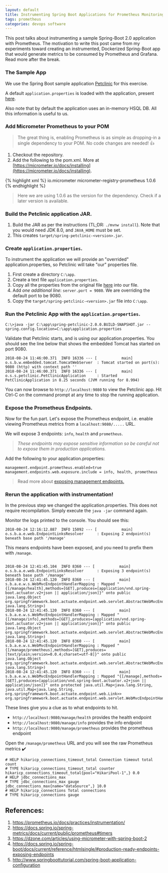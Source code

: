 ```yaml
---
layout: default
title: Instrumenting Spring Boot Applications for Prometheus Monitoring
tags: prometheus
categories: devops software
---
```


This post talks about instrumenting a sample Spring-Boot 2.0 application with Prometheus. The motivation to write this post came from my experiments toward creating an instrumented, Dockerized Spring-Boot app that would generate metrics to be consumed by Prometheus and Grafana. Read more after the break.

<!--more-->

### The Sample App

We use the Spring Boot sample application [Petclinic](https://github.com/spring-projects/spring-petclinic) for this exercise. 

A default `application.properties` is loaded with the application, present [here](https://github.com/spring-projects/spring-petclinic/blob/master/src/main/resources/application.properties).

Also note that by default the application uses an in-memory HSQL DB. All this information is useful to us. 

### Add Micrometer Prometheus to your POM

> The great thing is, enabling Prometheus is as simple as dropping-in a single dependency to your POM. No code changes are needed! :+1:

1. Checkout the repository.
1. Add the following to the pom.xml. More at [https://micrometer.io/docs/installing](https://micrometer.io/docs/installing). 



{% highlight xml %}
<dependencies>
  <dependency>
    <groupId>io.micrometer</groupId>
    <artifactId>micrometer-registry-prometheus</artifactId>
    <version>1.0.6</version>
  </dependency>
{% endhighlight %}

> Here we are using 1.0.6 as the version for the dependency. Check if a later version is available.


### Build the Petclinic application JAR.

1. Build the JAR as per the instructions (TL;DR: `./mvnw install`). Note that you would need JDK 8.0, and `JAVA_HOME` must be set.
1. This creates `target/spring-petclinic-<version>.jar`. 

### Create `application.properties`. 

To instrument the application we will provide an "overrided" application.properties, so Petclinic will take "our" properties file. 

1. First create a directory `C:\app`. 
1. Create a text file `application.properties`. 
1. Copy all the properties from the original file [here](https://github.com/spring-projects/spring-petclinic/blob/master/src/main/resources/application.properties) into our file.
1. Add _one additional line_: `server.port = 9080`. We are overriding the default port to be 9080.
1. Copy the `target/spring-petclinic-<version>.jar` file into `C:\app`. 

### Run the Petclinic App with the `application.properties`.

```
C:\>java -jar C:\app\spring-petclinic-2.0.0.BUILD-SNAPSHOT.jar --spring.config.location=C:\app\application.properties
```

Validate that Petclinic starts, and is using our application.properties. You should see the line below that shows the embedded Tomcat has started on port 9080.

```
2018-08-24 11:46:00.371  INFO 16336 --- [           main] o.s.b.w.embedded.tomcat.TomcatWebServer  : Tomcat started on port(s): 9080 (http) with context path ''
2018-08-24 11:46:00.371  INFO 16336 --- [           main] o.s.s.petclinic.PetClinicApplication     : Started PetClinicApplication in 8.25 seconds (JVM running for 8.994)
```

You can now browse to `http://localhost:9080` to view the Petclinic app.
Hit Ctrl-C on the command prompt at any time to stop the running application. 

### Expose the Prometheus Endpoints.

Now for the fun part. Let's expose the Prometheus endpoint, i.e. enable viewing Prometheus metrics from a `localhost:9080/.....` URL.

We will expose 3 endpoints: `info`, `health` and `prometheus`. 

> _These endpoints may expose sensitive information so be careful not to expose them in production applications._

Add the following to your application.properties:

```
management.endpoint.prometheus.enabled=true
management.endpoints.web.exposure.include = info, health, prometheus
```

> Read more about [exposing management endpoints.](https://docs.spring.io/spring-boot/docs/current/reference/htmlsingle/#production-ready-endpoints-exposing-endpoints)

### Rerun the application with instrumentation!

In the previous step we changed the application.properties. This does not require recompilation. Simply execute the `java -jar` command again. 

Monitor the logs printed to the console. You should see this:

```
2018-08-24 12:16:12.887  INFO 15092 --- [           main] o.s.b.a.e.web.EndpointLinksResolver      : Exposing 2 endpoint(s) beneath base path '/manage'
```

This means endpoints have been exposed, and you need to prefix them with `/manage`.

```

2018-08-24 12:41:45.104  INFO 8360 --- [           main] o.s.b.a.e.web.EndpointLinksResolver      : Exposing 3 endpoint(s) beneath base path '/manage'
2018-08-24 12:41:45.120  INFO 8360 --- [           main] s.b.a.e.w.s.WebMvcEndpointHandlerMapping : Mapped "{[/manage/health],methods=[GET],produces=[application/vnd.spring-boot.actuator.v2+json || application/json]}" onto public java.lang.Object org.springframework.boot.actuate.endpoint.web.servlet.AbstractWebMvcEndpointHandlerMapping$OperationHandler.handle(javax.servlet.http.HttpServletRequest,java.util.Map<java.lang.String, java.lang.String>)
2018-08-24 12:41:45.120  INFO 8360 --- [           main] s.b.a.e.w.s.WebMvcEndpointHandlerMapping : Mapped "{[/manage/info],methods=[GET],produces=[application/vnd.spring-boot.actuator.v2+json || application/json]}" onto public java.lang.Object org.springframework.boot.actuate.endpoint.web.servlet.AbstractWebMvcEndpointHandlerMapping$OperationHandler.handle(javax.servlet.http.HttpServletRequest,java.util.Map<java.lang.String, java.lang.String>)
2018-08-24 12:41:45.120  INFO 8360 --- [           main] s.b.a.e.w.s.WebMvcEndpointHandlerMapping : Mapped "{[/manage/prometheus],methods=[GET],produces=[text/plain;version=0.0.4;charset=utf-8]}" onto public java.lang.Object org.springframework.boot.actuate.endpoint.web.servlet.AbstractWebMvcEndpointHandlerMapping$OperationHandler.handle(javax.servlet.http.HttpServletRequest,java.util.Map<java.lang.String, java.lang.String>)
2018-08-24 12:41:45.120  INFO 8360 --- [           main] s.b.a.e.w.s.WebMvcEndpointHandlerMapping : Mapped "{[/manage],methods=[GET],produces=[application/vnd.spring-boot.actuator.v2+json || application/json]}" onto protected java.util.Map<java.lang.String, java.util.Map<java.lang.String, org.springframework.boot.actuate.endpoint.web.Link>> org.springframework.boot.actuate.endpoint.web.servlet.WebMvcEndpointHandlerMapping.links(javax.servlet.http.HttpServletRequest,javax.servlet.http.HttpServletResponse)
```

These lines give you a clue as to what endpoints to hit.

* `http://localhost:9080/manage/health` provides the health endpoint
* `http://localhost:9080/manage/info` provides the info endpoint
* `http://localhost:9080/manage/prometheus` provides the prometheus endpoint

Open the `/manage/prometheus` URL and you will see the raw Prometheus metrics :heavy_check_mark:

```
# HELP hikaricp_connections_timeout_total Connection timeout total count
# TYPE hikaricp_connections_timeout_total counter
hikaricp_connections_timeout_total{pool="HikariPool-1",} 0.0
# HELP jdbc_connections_max  
# TYPE jdbc_connections_max gauge
jdbc_connections_max{name="dataSource",} 10.0
# HELP hikaricp_connections Total connections
# TYPE hikaricp_connections gauge

```

## References:

1. https://prometheus.io/docs/practices/instrumentation/
1. https://docs.spring.io/spring-metrics/docs/current/public/prometheus#timers
1. https://dzone.com/articles/using-micrometer-with-spring-boot-2
1. https://docs.spring.io/spring-boot/docs/current/reference/htmlsingle/#production-ready-endpoints-exposing-endpoints
1. http://www.springboottutorial.com/spring-boot-application-configuration

